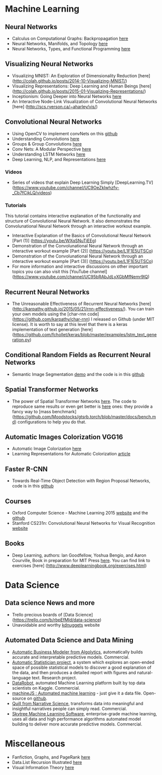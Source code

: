 # Machine Learning
## Neural Networks
- Calculus on Computational Graphs: Backpropagation [here](http://colah.github.io/posts/2015-08-Backprop/)
- Neural Networks, Manifolds, and Topology [here](http://colah.github.io/posts/2014-03-NN-Manifolds-Topology/)
- Neural Networks, Types, and Functional Programming [here](http://colah.github.io/posts/2015-09-NN-Types-FP/)

## Visualizing Neural Networks
- Visualizing MNIST: An Exploration of Dimensionality Reduction [here] (http://colah.github.io/posts/2014-10-Visualizing-MNIST/)
- Visualizing Representations: Deep Learning and Human Beings [here] (http://colah.github.io/posts/2015-01-Visualizing-Representations/)
- Inceptionism: Going Deeper into Neural Networks [here](http://googleresearch.blogspot.fr/2015/06/inceptionism-going-deeper-into-neural.html)
- An Interactive Node-Link Visualization of Convolutional Neural Networks [here] (http://scs.ryerson.ca/~aharley/vis/)

## Convolutional Neural Networks
- Using OpenCV to implement convNets on this [github](https://github.com/xingdi-eric-yuan)
- Understanding Convolutions [here](http://colah.github.io/posts/2014-07-Understanding-Convolutions)
- Groups & Group Convolutions [here](http://colah.github.io/posts/2014-12-Groups-Convolution/)
- Conv Nets: A Modular Perspective [here](http://colah.github.io/posts/2014-07-Conv-Nets-Modular/)
- Understanding LSTM Networks [here](http://colah.github.io/posts/2015-08-Understanding-LSTMs/)
- Deep Learning, NLP, and Representations [here](http://colah.github.io/posts/2014-07-NLP-RNNs-Representations/)

### Videos
- Series of videos that explain Deep Learning Simply [DeepLearning.TV] (https://www.youtube.com/channel/UC9OeZkIwhzfv-_Cb7fCikLQ/videos)

### Tutorials 
This tutorial contains interactive explanation of the functionality and structure of Convolutional Neural Network. It also demonstrates the Convolunational Neural Network through an interactive workout example.
- Interactive Explanation of the Basics of Convolutional Neural Network [Part (1)] (https://youtu.be/WXqSNuTiEEg)
- Demonstration of the Convolunational Neural Network through an interactive workout example [Part (2)] (https://youtu.be/L1F1E5UTSCo)
- Demonstration of the Convolunational Neural Network through an interactive workout example [Part (3)] (https://youtu.be/L1F1E5UTSCo)
- For more information and interactive discussions on other important topics you can also visit this [YouTube channel] (https://www.youtube.com/channel/UC95bRAbJdLyXGbMfNemr9lQ)

## Recurrent Neural Networks
- The Unreasonable Effectiveness of Recurrent Neural Networks [here] (http://karpathy.github.io/2015/05/21/rnn-effectiveness/). You can train your own models using the [char-rnn code] (https://github.com/karpathy/char-rnn) I released on Github (under MIT license). It is worth to say at this level that there is a keras implementation of text generation [here] (https://github.com/fchollet/keras/blob/master/examples/lstm_text_generation.py)

## Conditional Random Fields as Recurrent Neural Networks
- Semantic Image Segmentation [demo](http://www.robots.ox.ac.uk/~szheng/crfasrnndemo) and the code is in this [github](https://github.com/torrvision/crfasrnn)

## Spatial Transformer Networks
- The power of Spatial Transformer Networks [here](http://torch.ch/blog/2015/09/07/spatial_transformers.html). The code to reproduce same results or even get better is [here](https://github.com/moodstocks/gtsrb.torch) ones: they provide a fancy way to [mass benchmark] (https://github.com/Moodstocks/gtsrb.torch/blob/master/docs/bench.md) configurations to help you do that.

## Automatic Images Colorization VGG16
- Automatic Image Colorization [here](http://tinyclouds.org/colorize/)
- Learning Representations for Automatic Colorization [article](http://arxiv.org/pdf/1603.06668.pdf)

## Faster R-CNN
- Towards Real-Time Object Detection with Region Proposal Networks, code is in this [github](https://github.com/rbgirshick/py-faster-rcnn)

## Courses
- Oxford Computer Science - Machine Learning 2015 [website](https://www.cs.ox.ac.uk/people/nando.defreitas/machinelearning/) and the [github](https://github.com/oxford-cs-ml-2015)
- Stanford CS231n: Convolutional Neural Networks for Visual Recognition [website](http://cs231n.github.io/)

## Books
- Deep Learning, authors: Ian Goodfellow, Yoshua Bengio, and Aaron Courville, Book in preparation for MIT Press [here](http://www.deeplearningbook.org/). You can find link to exercises [here] (http://www.deeplearningbook.org/exercises.html) 

# Data Science

## Data science News and more
  - Trello precious boards of [Data Science] (https://trello.com/b/rbpEfMld/data-science)
  - Unavoidable and worthy [kdnuggets](http://www.kdnuggets.com) website 

## Automated Data Science and Data Mining

  - [Automatic Business Modeler from Algolytics](http://algolytics.com/products/automatic-business-modeler/), automatically builds accurate and interpretable predictive models.  Commercial.
  - [Automatic Statistician project](http://www.automaticstatistician.com/index/), a system which explores an open-ended space of possible statistical models to discover a good explanation of the data, and then produces a detailed report with figures and natural-language text. Research project.
  - [DataRobot](https://www.datarobot.com/), automated Machine Learning platform built by top data scientists on Kaggle. Commercial.
  - [machineJS : Automated machine learning](http://blog.numer.ai/2016/02/25/machineJS) - just give it a data file. Open-source on [github](https://github.com/climbsrocks/machineJS).
  - [Quill from Narrative Science](https://www.narrativescience.com/quill), transforms data into meaningful and insightful narratives people can simply read. Commercial.
  - [Skytree Machine Learning Software](http://www.skytree.net/), enterprise-grade machine learning, uses all data and high performance algorithms automated model building to deliver more accurate predictive models. Commercial. 

# Miscellaneous
- Fanfiction, Graphs, and PageRank [here](http://colah.github.io/posts/2014-07-FFN-Graphs-Vis/)
- Data.List Recursion Illustrated [here](http://colah.github.io/posts/2015-02-DataList-Illustrated/)
- Visual Information Theory [here](http://colah.github.io/posts/2015-09-Visual-Information/)
